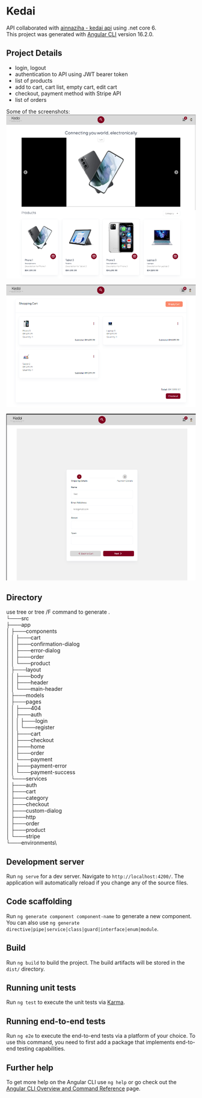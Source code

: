 # Kedai

API collaborated with [ainnaziha - kedai api](https://github.com/ainnaziha/kedai-api) using .net core 6.\
This project was generated with [Angular CLI](https://github.com/angular/angular-cli) version 16.2.0.

## Project Details

- login, logout
- authentication to API using JWT bearer token
- list of products
- add to cart, cart list, empty cart, edit cart
- checkout, payment method with Stripe API
- list of orders

Some of the screenshots:
![Home](https://github.com/muzalee/kedai/blob/main/src/assets/screenshot/home.png)

![Cart](https://github.com/muzalee/kedai/blob/main/src/assets/screenshot/cart.png)

![Checkout](https://github.com/muzalee/kedai/blob/main/src/assets/screenshot/checkout.png)

## Directory
use tree or tree /F command to generate
.\
└───src\
    ├───app\
    │   ├───components\
    │   │   ├───cart\
    │   │   ├───confirmation-dialog\
    │   │   ├───error-dialog\
    │   │   ├───order\
    │   │   └───product\
    │   ├───layout\
    │   │   ├───body\
    │   │   ├───header\
    │   │   └───main-header\
    │   ├───models\
    │   ├───pages\
    │   │   ├───404\
    │   │   ├───auth\
    │   │   │   ├───login\
    │   │   │   └───register\
    │   │   ├───cart\
    │   │   ├───checkout\
    │   │   ├───home\
    │   │   ├───order\
    │   │   └───payment\
    │   │       ├───payment-error\
    │   │       └───payment-success\
    │   └───services\
    │       ├───auth\
    │       ├───cart\
    │       ├───category\
    │       ├───checkout\
    │       ├───custom-dialog\
    │       ├───http\
    │       ├───order\
    │       ├───product\
    │       └───stripe\
    └───environments\

## Development server

Run `ng serve` for a dev server. Navigate to `http://localhost:4200/`. The application will automatically reload if you change any of the source files.

## Code scaffolding

Run `ng generate component component-name` to generate a new component. You can also use `ng generate directive|pipe|service|class|guard|interface|enum|module`.

## Build

Run `ng build` to build the project. The build artifacts will be stored in the `dist/` directory.

## Running unit tests

Run `ng test` to execute the unit tests via [Karma](https://karma-runner.github.io).

## Running end-to-end tests

Run `ng e2e` to execute the end-to-end tests via a platform of your choice. To use this command, you need to first add a package that implements end-to-end testing capabilities.

## Further help

To get more help on the Angular CLI use `ng help` or go check out the [Angular CLI Overview and Command Reference](https://angular.io/cli) page.
